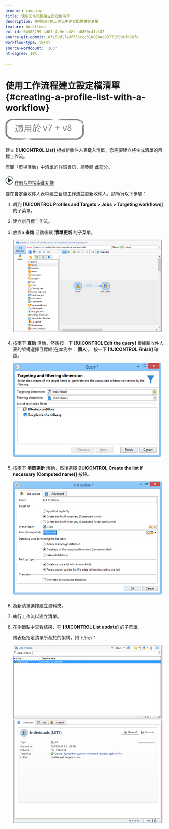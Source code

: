 ```yaml
---
product: campaign
title: 使用工作流程建立設定檔清單
description: 瞭解如何在工作流中建立配置檔案清單
feature: Workflows
exl-id: 6b308299-4d07-4c9e-bd2f-a0860c41cf02
source-git-commit: 8fa50d17a9ff36ccc310860ac93771590cfd76fd
workflow-type: tm+mt
source-wordcount: '183'
ht-degree: 10%

---
```


# 使用工作流程建立設定檔清單{#creating-a-profile-list-with-a-workflow}

![](../../assets/common.svg)

建立 **[!UICONTROL List]** 根據新收件人表鍵入清單，您需要建立將生成清單的目標工作流。

有關「市場活動」中清單的詳細資訊，請參閱 [此部分](../../platform/using/creating-and-managing-lists.md#about-lists-in-adobe-campaign)。

![](assets/do-not-localize/how-to-video.png) [在影片中探索此功能](../../platform/using/creating-and-managing-lists.md#create-list-in-a-wf-video)

要在自定義收件人表中建立目標工作流並更新收件人，請執行以下步驟：

1. 轉到 **[!UICONTROL Profiles and Targets > Jobs > Targeting workflows]** 的子菜單。
1. 建立新目標工作流。
1. 放置a **查詢** 活動後跟 **清單更新** 的子菜單。

   ![](assets/mapping_create_list_workflow01.png)

1. 按兩下 **查詢** 活動，然後按一下 **[!UICONTROL Edit the query]** 根據新收件人表的架構選擇目標維(在本例中： **個人**)。 按一下 **[!UICONTROL Finish]** 確認。

   ![](assets/mapping_create_list_workflow03.png)

1. 按兩下 **清單更新** 活動，然後選擇 **[!UICONTROL Create the list if necessary (Computed name)]** 按鈕。

   ![](assets/mapping_create_list_workflow02.png)

1. 為新清單選擇建立資料夾。
1. 執行工作流以建立清單。
1. 在樹節點中查看結果，在 **[!UICONTROL List update]** 的子菜單。

   儀表板指定清單所基於的架構，如下所示：

   ![](assets/mapping_list_view.png)

